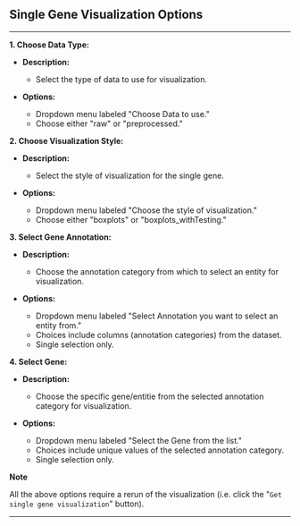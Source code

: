 ## Single Gene Visualization Options

---
**1. Choose Data Type:**

- **Description:**
  - Select the type of data to use for visualization.
  
- **Options:**
  - Dropdown menu labeled "Choose Data to use."
  - Choose either "raw" or "preprocessed."

**2. Choose Visualization Style:**

- **Description:**
  - Select the style of visualization for the single gene.
  
- **Options:**
  - Dropdown menu labeled "Choose the style of visualization."
  - Choose either "boxplots" or "boxplots_withTesting."

**3. Select Gene Annotation:**

- **Description:**
  - Choose the annotation category from which to select an entity for visualization.
  
- **Options:**
  - Dropdown menu labeled "Select Annotation you want to select an entity from."
  - Choices include columns (annotation categories) from the dataset.
  - Single selection only.

**4. Select Gene:**

- **Description:**
  - Choose the specific gene/entitie from the selected annotation category for 
    visualization.
  
- **Options:**
  - Dropdown menu labeled "Select the Gene from the list."
  - Choices include unique values of the selected annotation category.
  - Single selection only.

**Note**

All the above options require a rerun of the visualization (i.e. click the "`Get 
single gene visualization`" button).

---


